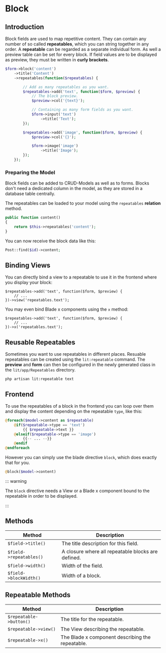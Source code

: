 # Block

## Introduction

Block fields are used to map repetitive content. They can contain any number of
so called **repeatables**, which you can string together in any order. A
**repeatable** can be regarded as a separate individual form. As well a preview
table can be set for every block. If field values are to be displayed as
preview, they must be written in **curly brackets**.

```php
$form->block('content')
    ->title('Content')
    ->repeatables(function($repeatables) {

        // Add as many repeatables as you want.
        $repeatables->add('text', function($form, $preview) {
            // The block preview.
            $preview->col('{text}');

            // Containing as many form fields as you want.
            $form->input('text')
                ->title('Text');
        });

        $repeatables->add('image', function($form, $preview) {
            $preview->col('{}');

            $form->image('image')
                ->title('Image');
        });
    });
```

### Preparing the Model

Block fields can be added to CRUD-Models as well as to forms. Blocks don't need
a dedicated column in the model, as they are stored in a database table
centrally.

The repeatables can be loaded to your model using the `repeatables` **relation**
method.

```php
public function content()
{
    return $this->repeatables('content');
}
```

You can now receive the block data like this:

```php
Post::find($id)->content;
```

## Binding Views

You can directly bind a view to a repeatable to use it in the frontend where you
display your block:

```php{3}
$repeatables->add('text', function($form, $preview) {
    // ...
})->view('repeatables.text');
```

You may even bind Blade x components using the `x` method:

```php{3}
$repeatables->add('text', function($form, $preview) {
    // ...
})->x('repeatables.text');
```

## Reusable Repeatables

Sometimes you want to use repeatables in different places. Resuable repeatables
can be created using the `lit:repeatable` command. The **preview** and **form**
can then be configured in the newly generated class in the `lit/app/Repeatables`
directory.

```shell
php artisan lit:repeatable text
```

## Frontend

To use the repeatables of a block in the frontend you can loop over them and
display the content depending on the repeatable `type`, like this:

```php
@foreach($model->content as $repeatable)
    @if($repeatable->type == 'text')
        {{ $repeatable->text }}
    @elseif($repeatable->type == 'image')
        {{-- ... --}}
    @endif
@endforeach
```

However you can simply use the blade directive `block`, which does exactly that
for you.

```php
@block($model->content)
```

::: warning

The `block` directive needs a View or a Blade x component bound to the
repeatable in order to be displayed.

:::

## Methods

| Method                  | Description                                        |
| ----------------------- | -------------------------------------------------- |
| `$field->title()`       | The title description for this field.              |
| `$field->repeatables()` | A closure where all repeatable blocks are defined. |
| `$field->width()`       | Width of the field.                                |
| `$field->blockWidth()`  | Width of a block.                                  |

## Repeatable Methods

| Method                  | Description                                      |
| ----------------------- | ------------------------------------------------ |
| `$repeatable->button()` | The title for the repeatable.                    |
| `$repeatable->view()`   | The View describing the repeatable.              |
| `$repeatable->x()`      | The Blade x component describing the repeatable. |
